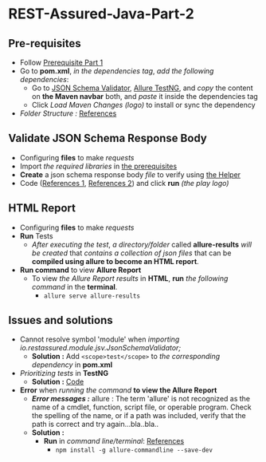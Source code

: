 # REST-Assured-Java-Part-2

## Pre-requisites
- Follow [Prerequisite Part 1](https://github.com/mrisqiamiruladieb/REST-Assured-Java-Part-1/blob/master/README.md#pre-requisites)
- Go to **pom.xml**, _in the dependencies tag_, _add the following dependencies_:
  - Go to [JSON Schema Validator](https://mvnrepository.com/artifact/io.rest-assured/json-schema-validator/5.4.0), [Allure TestNG](https://mvnrepository.com/artifact/io.qameta.allure/allure-testng/2.27.0), and _copy_ the content on **the Maven navbar** both, and _paste_ it inside the dependencies tag 
  - Click _Load Maven Changes (logo)_ to install or sync the dependency
- _Folder Structure :_ [References](https://github.com/arbiminanda19/rest-assured-api-test)

## Validate JSON Schema Response Body
- Configuring **files** to make _requests_
- Import _the required libraries_ in [the prerequisites](#pre-requisites)
- **Create** a json schema response body _file_ to verify using [the Helper](https://github.com/mrisqiamiruladieb/REST-Assured-Java-Part-1/blob/master/README.md#helper)
- Code ([References 1](https://github.com/arbiminanda19/rest-assured-api-test/blob/main/src/test/java/scenarios/Login.java), [References 2](https://medium.com/@myskill.id/rest-assured-java-part-2-89889dab1bac)) and click **run** _(the play logo)_

## HTML Report
- Configuring **files** to make _requests_
- **Run** Tests
  - _After executing the test_, _a directory/folder_ called **allure-results** _will be created_ that _contains a collection of json files_ that can be **compiled using allure to become an HTML report**.
- **Run command** to view **Allure Report**
  - To view _the Allure Report results_ in **HTML**, **run** _the following command_ in the **terminal**.
    - `allure serve allure-results`

## Issues and solutions
- Cannot resolve symbol 'module' when _importing io.restassured.module.jsv.JsonSchemaValidator;_
  - **Solution :** Add `<scope>test</scope>` to _the corresponding dependency_ in **pom.xml**
- _Prioritizing tests_ in **TestNG**
  - **Solution :** [Code](https://www.browserstack.com/guide/prioritizing-tests-in-testng-with-selenium)
- **Error** when _running the command_ **to view the Allure Report**
  - **_Error messages :_** allure : The term 'allure' is not recognized as the name of a cmdlet, function, script file, or operable program. Check the spelling of the name, or if a path was included, verify
    that the path is correct and try again...bla..bla..
  - **Solution :** 
    - **Run** in _command line/terminal_: [References](https://stackoverflow.com/questions/70885555/allure-report-generation-fails-with-message-allure-is-not-recognized-as-the-n)
      - `npm install -g allure-commandline --save-dev`
